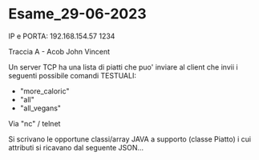 # Esame_29-06-2023
IP e PORTA: 192.168.154.57 1234



Traccia A - Acob John Vincent

Un server TCP ha una lista di piatti che puo' inviare
al client che invii i seguenti possibile comandi TESTUALI:

- "more_caloric"
- "all"
- "all_vegans"

Via "nc" / telnet

Si scrivano le opportune classi/array JAVA a supporto (classe
Piatto) i cui attributi si ricavano dal seguente JSON...

